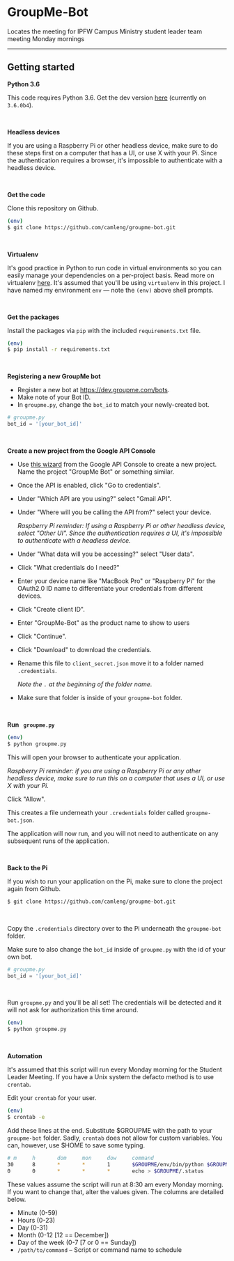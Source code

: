 # GroupMe-Bot
Locates the meeting for IPFW Campus Ministry student leader team meeting Monday mornings

---

## Getting started

**Python 3.6**

This code requires Python 3.6. Get the dev version [here](https://docs.python.org/dev/download.html) (currently on `3.6.0b4`).

<br>

**Headless devices**

If you are using a Raspberry Pi or other headless device, make sure to do these steps first on a computer that has a UI, or use X with your Pi. Since the authentication requires a browser, it's impossible to authenticate with a headless device.

<br>

**Get the code**

Clone this repository on Github.

```sh
(env)
$ git clone https://github.com/camleng/groupme-bot.git
```

<br>

**Virtualenv**

It's good practice in Python to run code in virtual environments so you can easily manage your dependencies on a per-project basis. Read more on virtualenv [here](http://docs.python-guide.org/en/latest/dev/virtualenvs/). It's assumed that you'll be using `virtualenv` in this project. I have named my environment `env` — note the `(env)` above shell prompts.

<br>

**Get the packages**

Install the packages via `pip` with the included `requirements.txt` file.

```sh
(env)
$ pip install -r requirements.txt
```

<br>

**Registering a new GroupMe bot**

- Register a new bot at https://dev.groupme.com/bots.
- Make note of your Bot ID.
- In `groupme.py`, change the `bot_id` to match your newly-created bot.

```python
# groupme.py
bot_id = '[your_bot_id]'
```

<br>

**Create a new project from the Google API Console**

- Use [this wizard](https://console.developers.google.com/flows/enableapi?apiid=gmail) from the Google API Console to create a new project. Name the project "GroupMe Bot" or something similar.

- Once the API is enabled, click "Go to credentials".

- Under "Which API are you using?" select "Gmail API".

- Under "Where will you be calling the API from?" select your device.

  *Raspberry Pi reminder: If using a Raspberry Pi or other headless device, select "Other UI". Since the authentication requires a UI, it's impossible to authenticate with a headless device.*

- Under "What data will you be accessing?" select "User data".

- Click "What credentials do I need?"

- Enter your device name like "MacBook Pro" or "Raspberry Pi" for the OAuth2.0 ID name to differentiate your credentials from different devices.

- Click "Create client ID".

- Enter "GroupMe-Bot" as the product name to show to users

- Click "Continue".

- Click "Download" to download the credentials.

- Rename this file to `client_secret.json` move it to a folder named `.credentials`.

  *Note the `.` at the beginning of the folder name.*

- Make sure that folder is inside of your `groupme-bot` folder.

<br>

**Run `	groupme.py`**

```sh
(env)
$ python groupme.py
```

This will open your browser to authenticate your application.

*Raspberry Pi reminder: if you are using a Raspberry Pi or any other headless device, make sure to run this on a computer that uses a UI, or use X with your Pi.*

Click "Allow".

This creates a file underneath your `.credentials` folder called `groupme-bot.json`.

The application will now run, and you will not need to authenticate on any subsequent runs of the application.

<br>

**Back to the Pi**

If you wish to run your application on the Pi, make sure to clone the project again from Github.

```sh
$ git clone https://github.com/camleng/groupme-bot.git
```

<br>

Copy the `.credentials` directory over to the Pi underneath the `groupme-bot` folder.

Make sure to also change the `bot_id` inside of `groupme.py` with the id of your own bot.

```python
# groupme.py
bot_id = '[your_bot_id]'
```

<br>

Run `groupme.py` and you'll be all set! The credentials will be detected and it will not ask for authorization this time around.

```sh
(env)
$ python groupme.py
```

<br>

**Automation**

It's assumed that this script will run every Monday morning for the Student Leader Meeting. If you have a Unix system the defacto method is to use `crontab`.

Edit your `crontab` for your user.

```sh
(env)
$ crontab -e
```

Add these lines at the end. Substitute $GROUPME with the path to your `groupme-bot` folder. Sadly, `crontab` does not allow for custom variables. You can, however, use \$HOME to save some typing.

```sh
# m     h       dom     mon     dow     command
30      8       *       *       1       $GROUPME/env/bin/python $GROUPME/groupme.py
0       0       *       *       *       echo > $GROUPME/.status
```

These values assume the script will run at 8:30 am every Monday morning. If you want to change that, alter the values given. The columns are detailed below.

- Minute (0-59)
- Hours (0-23)
- Day (0-31)
- Month (0-12 [12 == December])
- Day of the week (0-7 [7 or 0 == Sunday])
- `/path/to/command` – Script or command name to schedule

